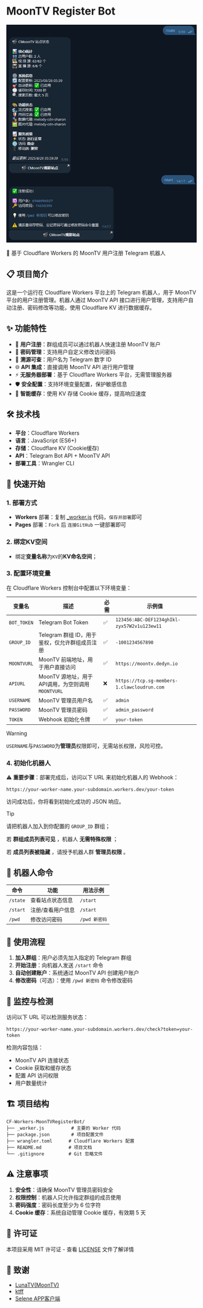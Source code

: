 # MoonTV Register Bot
![bot](./bot.png)

🤖 基于 Cloudflare Workers 的 MoonTV 用户注册 Telegram 机器人

## 📋 项目简介

这是一个运行在 Cloudflare Workers 平台上的 Telegram 机器人，用于 MoonTV 平台的用户注册管理。机器人通过 MoonTV API 接口进行用户管理，支持用户自动注册、密码修改等功能，使用 Cloudflare KV 进行数据缓存。

## ✨ 功能特性

- 🔐 **用户注册**：群组成员可以通过机器人快速注册 MoonTV 账户
- 🔑 **密码管理**：支持用户自定义修改访问密码
- 👥 **溯源可查**：用户名为 Telegram 数字 ID
- 🌐 **API 集成**：直接调用 MoonTV API 进行用户管理
- ⚡ **无服务器部署**：基于 Cloudflare Workers 平台，无需管理服务器
- 🛡️ **安全配置**：支持环境变量配置，保护敏感信息
- 💾 **智能缓存**：使用 KV 存储 Cookie 缓存，提高响应速度

## 🛠️ 技术栈

- **平台**：Cloudflare Workers
- **语言**：JavaScript (ES6+)
- **存储**：Cloudflare KV (Cookie缓存)
- **API**：Telegram Bot API + MoonTV API
- **部署工具**：Wrangler CLI

## 🚀 快速开始
### 1. 部署方式
- **Workers** 部署：复制 [_worker.js](https://github.com/cmliu/CF-Workers-MoonTVRegisterBot/blob/main/_worker.js) 代码，`保存并部署`即可
- **Pages** 部署：`Fork` 后 `连接GitHub` 一键部署即可

### 2. 绑定KV空间
   - 绑定**变量名称**为`KV`的**KV命名空间**；

### 3. 配置环境变量

在 Cloudflare Workers 控制台中配置以下环境变量：

| 变量名 | 描述 | 必需 | 示例值 |
|--------|------|------|--------|
| `BOT_TOKEN` | Telegram Bot Token | ✅ | `123456:ABC-DEF1234ghIkl-zyx57W2v1u123ew11` |
| `GROUP_ID` | Telegram 群组 ID，用于鉴权，仅允许群组成员注册 | ✅ | `-1001234567890` |
| `MOONTVURL` | MoonTV 前端地址，用于用户直接访问 | ✅ | `https://moontv.dedyn.io` |
| `APIURL` | MoonTV 源地址，用于API调用，为空则调用`MOONTVURL` | ❌ | `https://tcp.sg-members-1.clawcloudrun.com` |
| `USERNAME` | MoonTV 管理员用户名 | ✅ | `admin` |
| `PASSWORD` | MoonTV 管理员密码 | ✅ | `admin_password` |
| `TOKEN` | Webhook 初始化令牌 | ✅ | `your-token` |

> [!WARNING]
> `USERNAME`与`PASSWORD`为**管理员**权限即可，无需站长权限，风险可控。

### 4. 初始化机器人

⚠️ **重要步骤**：部署完成后，访问以下 URL 来初始化机器人的 Webhook：

```url
https://your-worker-name.your-subdomain.workers.dev/your-token
```

访问成功后，你将看到初始化成功的 JSON 响应。

> [!TIP]
> 请把机器人加入到你配置的 `GROUP_ID` 群组；
>
> 若 **群组成员列表可见** ，机器人 **无需特殊权限** ；
> 
> 若 **成员列表被隐藏** ，请授予机器人群 **管理员权限** 。

## 🤖 机器人命令

| 命令 | 功能 | 用法示例 |
|------|------|----------|
| `/state` | 查看站点状态信息 | `/start` |
| `/start` | 注册/查看用户信息 | `/start` |
| `/pwd` | 修改访问密码 | `/pwd 新密码` |

## 📱 使用流程

1. **加入群组**：用户必须先加入指定的 Telegram 群组
2. **开始注册**：向机器人发送 `/start` 命令
3. **自动创建账户**：系统通过 MoonTV API 创建用户账户
4. **修改密码**（可选）：使用 `/pwd 新密码` 命令修改密码

## 🔧 监控与检测

访问以下 URL 可以检测服务状态：

```url
https://your-worker-name.your-subdomain.workers.dev/check?token=your-token
```

检测内容包括：
- MoonTV API 连接状态
- Cookie 获取和缓存状态  
- 配置 API 访问权限
- 用户数量统计

## 🏗️ 项目结构

```
CF-Workers-MoonTVRegisterBot/
├── _worker.js          # 主要的 Worker 代码
├── package.json        # 项目配置文件
├── wrangler.toml      # Cloudflare Workers 配置
├── README.md          # 项目文档
└── .gitignore         # Git 忽略文件
```

## ⚠️ 注意事项

1. **安全性**：请确保 MoonTV 管理员密码安全
2. **权限控制**：机器人只允许指定群组的成员使用
3. **密码强度**：密码长度至少为 6 位字符
4. **Cookie 缓存**：系统自动管理 Cookie 缓存，有效期 5 天

## 📄 许可证

本项目采用 MIT 许可证 - 查看 [LICENSE](LICENSE) 文件了解详情

## 🙏 致谢

- [LunaTV(MoonTV)](https://github.com/MoonTechLab/LunaTV)
- [ktff](https://t.me/zero_freez)
- [Selene APP客户端](https://github.com/MoonTechLab/Selene)